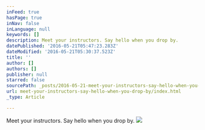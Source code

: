 ```yaml
---
inFeed: true
hasPage: true
inNav: false
inLanguage: null
keywords: []
description: Meet your instructors. Say hello when you drop by.
datePublished: '2016-05-21T05:47:23.283Z'
dateModified: '2016-05-21T05:30:37.523Z'
title: ''
author: []
authors: []
publisher: null
starred: false
sourcePath: _posts/2016-05-21-meet-your-instructors-say-hello-when-you-drop-by.md
url: meet-your-instructors-say-hello-when-you-drop-by/index.html
_type: Article

---
```

Meet your instructors. Say hello when you drop by.
![](https://the-grid-user-content.s3-us-west-2.amazonaws.com/b3caf855-2b4c-4658-978c-a319d2d2a3ac.jpg)